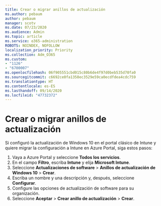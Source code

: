 ```yaml
---
title: Crear o migrar anillos de actualización
ms.author: pebaum
author: pebaum
manager: scotv
ms.date: 07/23/2020
ms.audience: Admin
ms.topic: article
ms.service: o365-administration
ROBOTS: NOINDEX, NOFOLLOW
localization_priority: Priority
ms.collection: Adm_O365
ms.custom:
- "1126"
- "6700007"
ms.openlocfilehash: 06f905551cbd015c80b6de4f97d0beb535d70fa0
ms.sourcegitcommit: c6692ce0fa1358ec3529e59ca0ecdfdea4cdc759
ms.translationtype: HT
ms.contentlocale: es-ES
ms.lasthandoff: 09/14/2020
ms.locfileid: "47732372"
---
```

# <a name="create-or-migrate-update-rings"></a>Crear o migrar anillos de actualización

Si configuró la actualización de Windows 10 en el portal clásico de Intune y quiere migrar la configuración a Intune en Azure Portal, siga estos pasos:

1.  Vaya a Azure Portal y seleccione **Todos los servicios**.
2.  En el campo **Filtro**, escriba **Intune** y elija **Microsoft Intune**.
3.  Seleccione **Actualizaciones de software**  >  **Anillos de actualización de Windows 10**  >  **Crear**.
4.  Escriba un nombre y una descripción y, después, seleccione **Configurar**.
5.  Configure las opciones de actualización de software para su organización.
6.  Seleccione **Aceptar** > **Crear anillo de actualización** > **Crear**.